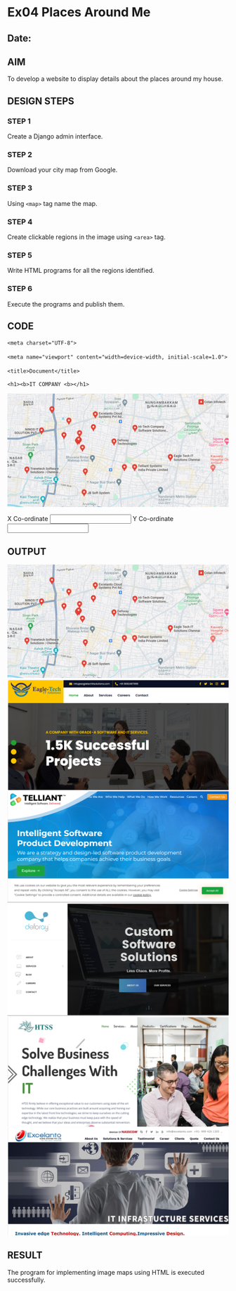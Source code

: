 # Ex04 Places Around Me
## Date: 

## AIM
To develop a website to display details about the places around my house.

## DESIGN STEPS

### STEP 1
Create a Django admin interface.

### STEP 2
Download your city map from Google.

### STEP 3
Using ```<map>``` tag name the map.

### STEP 4
Create clickable regions in the image using ```<area>``` tag.

### STEP 5
Write HTML programs for all the regions identified.

### STEP 6
Execute the programs and publish them.

## CODE
<!DOCTYPE html>

<html lang="en">

<head>

    <meta charset="UTF-8">

    <meta name="viewport" content="width=device-width, initial-scale=1.0">

    <title>Document</title>

</head>




<script>

    function coordinate(event) { 

        let x = event.clientX;

        let y = event.clientY;

        document.getElementById("text1").value = x;

        document.getElementById("text2").value = y;

    }

</script>
    

<body>
     
    <h1><b>IT COMPANY <b></h1>

<img src="map1.png" width="1000px" usemap="#MapNew" onmousemove="coordinate (event)"> <br>
<MAP name="MapNew">
    <AREA shape="RECT" coords="730,270,880,310" href="https://eagletechitsolutions.com/" Title="Eagle Tech It Solutions Chennai">
    <AREA shape="RECT" coords="563,318,735,360" href="https://www.telliant.com/" Title="Telliant Systems India Private Limited">
    <AREA shape="RECT" coords="567,136,730,182" href="https://htssindia.in/#/" Title="HI - Tech Company Software Solutions (Chennai) Pvt. Ltd.">
    <AREA shape="RECT" coords="468,204,592,240" href="https://deforay.com/" Title="Deforay Technologies Private Limited">
    <area shape="RECT" coords="387,81,531,125" href="https://www.excelanto.com/" title="Excelanto Cloud Systems Pvt Ltd">

</MAP> 
X Co-ordinate <input type="text" name="" id="text1">
Y Co-ordinate <input type="text" name="" id="text2">
</MAP>
</body>
</html>

## OUTPUT
![alt text](map1.png)
![alt text](img1.png)
![alt text](img2.png)
![alt text](img3.png)
![alt text](img4.png)
![alt text](img5.png)




## RESULT
The program for implementing image maps using HTML is executed successfully.
